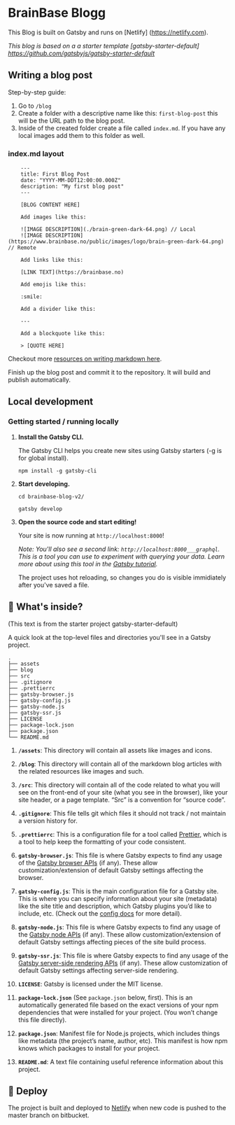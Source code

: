 # BrainBase Blogg
 
 This Blog is built on Gatsby and runs on [Netlify] (https://netlify.com). 

_This blog is based on a a starter template [gatsby-starter-default] https://github.com/gatsbyjs/gatsby-starter-default_

## Writing a blog post

Step-by-step guide:  
1.  Go to `/blog`  
2.  Create a folder with a descriptive name like this: `first-blog-post` this will be the URL path to the blog post.  
3.  Inside of the created folder create a file called `index.md`. If you have any local images add them to this folder as well. 

### index.md layout
```
    ---
    title: First Blog Post
    date: "YYYY-MM-DDT12:00:00.000Z"
    description: "My first blog post"
    ---

    [BLOG CONTENT HERE]

    Add images like this:
    
    ![IMAGE DESCRIPTION](./brain-green-dark-64.png) // Local
    ![IMAGE DESCRIPTION](https://www.brainbase.no/public/images/logo/brain-green-dark-64.png) // Remote

    Add links like this:

    [LINK TEXT](https://brainbase.no)

    Add emojis like this:

    :smile:

    Add a divider like this:

    ---

    Add a blockquote like this:

    > [QUOTE HERE]

```  

Checkout more [resources on writing markdown here](https://github.com/adam-p/markdown-here/wiki/Markdown-Cheatsheet).  

Finish up the blog post and commit it to the repository. It will build and publish automatically.  

## Local development

### Getting started / running locally

1.  **Install the Gatsby CLI.**

    The Gatsby CLI helps you create new sites using Gatsby starters (-g is for global install).

    ```
    npm install -g gatsby-cli
    ```


2.  **Start developing.**

    ```
    cd brainbase-blog-v2/

    gatsby develop
    ```

2.  **Open the source code and start editing!**

    Your site is now running at `http://localhost:8000`!
    
    *Note: You'll also see a second link: `http://localhost:8000___graphql`. This is a tool you can use to experiment with querying your data. Learn more about using this tool in the [Gatsby tutorial](https://next.gatsbyjs.org/tutorial/part-five/#introducing-graphiql).*
    
    The project uses hot reloading, so changes you do is visible immidiately after you've saved a file.
    
## 🧐 What's inside?

(This text is from the starter project gatsby-starter-default)

A quick look at the top-level files and directories you'll see in a Gatsby project.

    .
    ├── assets
    ├── blog
    ├── src
    ├── .gitignore
    ├── .prettierrc
    ├── gatsby-browser.js
    ├── gatsby-config.js
    ├── gatsby-node.js
    ├── gatsby-ssr.js
    ├── LICENSE
    ├── package-lock.json
    ├── package.json
    └── README.md

  1.  **`/assets`**: This directory will contain all assets like images and icons.

  2.  **`/blog`**: This directory will contain all of the markdown blog articles with the related resources like images and such.

  3.  **`/src`**: This directory will contain all of the code related to what you will see on the front-end of your site (what you see in the browser), like your site header, or a page template. “Src” is a convention for “source code”.
  
  4.  **`.gitignore`**: This file tells git which files it should not track / not maintain a version history for.
  
  5.  **`.prettierrc`**: This is a configuration file for a tool called [Prettier](https://prettier.io/), which is a tool to help keep the formatting of your code consistent.
  
  6.  **`gatsby-browser.js`**: This file is where Gatsby expects to find any usage of the [Gatsby browser APIs](https://next.gatsbyjs.org/docs/browser-apis/) (if any). These allow customization/extension of default Gatsby settings affecting the browser.
  
  7.  **`gatsby-config.js`**: This is the main configuration file for a Gatsby site. This is where you can specify information about your site (metadata) like the site title and description, which Gatsby plugins you’d like to include, etc. (Check out the [config docs](https://next.gatsbyjs.org/docs/gatsby-config/) for more detail).
  
  8.  **`gatsby-node.js`**: This file is where Gatsby expects to find any usage of the [Gatsby node APIs](https://next.gatsbyjs.org/docs/node-apis/) (if any). These allow customization/extension of default Gatsby settings affecting pieces of the site build process.
  
  9.  **`gatsby-ssr.js`**: This file is where Gatsby expects to find any usage of the [Gatsby server-side rendering APIs](https://next.gatsbyjs.org/docs/ssr-apis/) (if any). These allow customization of default Gatsby settings affecting server-side rendering.
  
  10.  **`LICENSE`**: Gatsby is licensed under the MIT license.
  
  11.  **`package-lock.json`** (See `package.json` below, first). This is an automatically generated file based on the exact versions of your npm dependencies that were installed for your project. (You won’t change this file directly).
  
  12.  **`package.json`**: Manifest file for Node.js projects, which includes things like metadata (the project’s name, author, etc). This manifest is how npm knows which packages to install for your project.
  
  13.  **`README.md`**: A text file containing useful reference information about this project.
  


## 💫 Deploy

The project is built and deployed to [Netlify](https://netlify.com) when new code is pushed to the master branch on bitbucket. 
